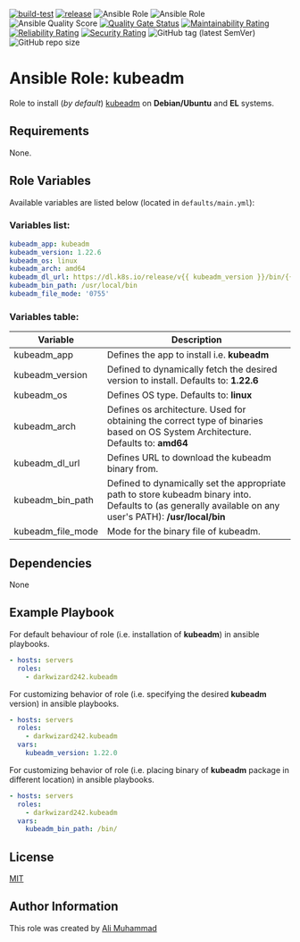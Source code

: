 [![build-test](https://github.com/darkwizard242/ansible-role-kubeadm/workflows/build-and-test/badge.svg?branch=master)](https://github.com/darkwizard242/ansible-role-kubeadm/actions?query=workflow%3Abuild-and-test) [![release](https://github.com/darkwizard242/ansible-role-kubeadm/workflows/release/badge.svg)](https://github.com/darkwizard242/ansible-role-kubeadm/actions?query=workflow%3Arelease) ![Ansible Role](https://img.shields.io/ansible/role/57071?color=dark%20green%20) ![Ansible Role](https://img.shields.io/ansible/role/d/57071?label=role%20downloads) ![Ansible Quality Score](https://img.shields.io/ansible/quality/57071?label=ansible%20quality%20score) [![Quality Gate Status](https://sonarcloud.io/api/project_badges/measure?project=ansible-role-kubeadm&metric=alert_status)](https://sonarcloud.io/dashboard?id=ansible-role-kubeadm) [![Maintainability Rating](https://sonarcloud.io/api/project_badges/measure?project=ansible-role-kubeadm&metric=sqale_rating)](https://sonarcloud.io/dashboard?id=ansible-role-kubeadm) [![Reliability Rating](https://sonarcloud.io/api/project_badges/measure?project=ansible-role-kubeadm&metric=reliability_rating)](https://sonarcloud.io/dashboard?id=ansible-role-kubeadm) [![Security Rating](https://sonarcloud.io/api/project_badges/measure?project=ansible-role-kubeadm&metric=security_rating)](https://sonarcloud.io/dashboard?id=ansible-role-kubeadm) ![GitHub tag (latest SemVer)](https://img.shields.io/github/tag/darkwizard242/ansible-role-kubeadm?label=release) ![GitHub repo size](https://img.shields.io/github/repo-size/darkwizard242/ansible-role-kubeadm?color=orange&style=flat-square)

# Ansible Role: kubeadm

Role to install (_by default_) [kubeadm](https://kubernetes.io/docs/reference/setup-tools/kubeadm/) on **Debian/Ubuntu** and **EL** systems.

## Requirements

None.

## Role Variables

Available variables are listed below (located in `defaults/main.yml`):

### Variables list:

```yaml
kubeadm_app: kubeadm
kubeadm_version: 1.22.6
kubeadm_os: linux
kubeadm_arch: amd64
kubeadm_dl_url: https://dl.k8s.io/release/v{{ kubeadm_version }}/bin/{{ kubeadm_os }}/{{ kubeadm_arch }}/{{ kubeadm_app }}
kubeadm_bin_path: /usr/local/bin
kubeadm_file_mode: '0755'
```

### Variables table:

Variable          | Description
----------------- | ---------------------------------------------------------------------------------------------------------------------------------------------------------
kubeadm_app       | Defines the app to install i.e. **kubeadm**
kubeadm_version   | Defined to dynamically fetch the desired version to install. Defaults to: **1.22.6**
kubeadm_os        | Defines OS type. Defaults to: **linux**
kubeadm_arch      | Defines os architecture. Used for obtaining the correct type of binaries based on OS System Architecture. Defaults to: **amd64**
kubeadm_dl_url    | Defines URL to download the kubeadm binary from.
kubeadm_bin_path  | Defined to dynamically set the appropriate path to store kubeadm binary into. Defaults to (as generally available on any user's PATH): **/usr/local/bin**
kubeadm_file_mode | Mode for the binary file of kubeadm.

## Dependencies

None

## Example Playbook

For default behaviour of role (i.e. installation of **kubeadm**) in ansible playbooks.

```yaml
- hosts: servers
  roles:
    - darkwizard242.kubeadm
```

For customizing behavior of role (i.e. specifying the desired **kubeadm** version) in ansible playbooks.

```yaml
- hosts: servers
  roles:
    - darkwizard242.kubeadm
  vars:
    kubeadm_version: 1.22.0
```

For customizing behavior of role (i.e. placing binary of **kubeadm** package in different location) in ansible playbooks.

```yaml
- hosts: servers
  roles:
    - darkwizard242.kubeadm
  vars:
    kubeadm_bin_path: /bin/
```

## License

[MIT](https://github.com/darkwizard242/ansible-role-kubeadm/blob/master/LICENSE)

## Author Information

This role was created by [Ali Muhammad](https://www.alimuhammad.dev/)
